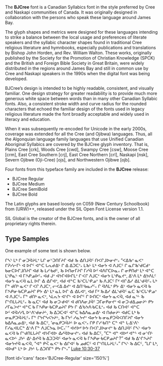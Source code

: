 

The **BJCree** font is a Canadian Syllabics font in the style preferred by Cree and Naskapi communities of Canada. It was originally designed in collaboration with the persons who speak these language around James Bay.

The glyph shapes and metrics were designed for these languages intending to strike a balance between the local usage and preferences of literate speakers and the syllabic character shapes found in traditional Cree religious literature and hymnbooks, especially publications and translations by Bishop John Horden, and Rev. William Walton. These works, originally published by the Society for the Promotion of Christian Knowledge (SPCK) and the British and Foreign Bible Society in Great Britain, were widely distributed in the regions around James Bay and still in common use by Cree and Naskapi speakers in the 1990s when the digital font was being developed.

BJCree’s design is intended to be highly readable, consistent, and visually familiar. One design strategy for greater readability is to provide much more generous white space between words than in many other Canadian Syllabic fonts. Also, a consistent stroke width and curve radius for the rounded characters that echoed the familiar design of the fonts used in legacy religious literature made the font broadly acceptable and widely used in literacy and education.

When it was subsequently re-encoded for Unicode in the early 2000s, coverage was extended for all the Cree (and Ojibwa) languages. Thus, all the Algonquian language family languages that use Unified Canadian Aboriginal Syllabics are covered by the BJCree glyph inventory. That is, Plains Cree [crk], Woods Cree [cwd], Swampy Cree [csw], Moose Cree [crm], East Cree Southern [crj], East Cree Northern [crl], Naskapi [nsk], Severn Ojibwe (Oji-Cree) [ojs], and Northwestern Ojibwe [ojb].

Four fonts from this typeface family are included in the **BJCree** release:

* BJCree Regular
* BJCree Medium
* BJCree SemiBold
* BJCree Bold

The Latin glyphs are based loosely on C059 (New Century Schoolbook) from (URW)++, released under the SIL Open Font License version 1.1.

SIL Global is the creator of the BJCree fonts, and is the owner of all proprietary rights therein.

## Type Samples

One example of some text is shown below.

<span class='cans-R normal'>ᒋᓴᔅ ᒪᒃ ᒋ ᓂᑐᐛᔨᒪᐤ ᒐᒋ ᓂᔅᑐᑎᒥᔨᒋ ᐊᑯ ᒂ ᐎᑎᒧᐛᑦ ᑎᐸᒋᒧᐅᓂᔪᐤ᙮ “ᐸᐃᒂᐤ ᓇᐸᐤ ᒋᕈᓯᓕᒥᒡ ᐊ ᐅᒋᑦ ᐊᓐᑕ ᒐᕆᑯᐎᒡ ᒋ ᐎ ᐃᑐᑕᐤ᙮ ᒪᒂᒡ ᒪᒃ ᐊᓂᔭ ᐊ ᐱᒧᑕᑦ ᒋ ᓇᒋᒂᔅᑯᑕᑯᐤ ᑲᓂᑕᐅᒋᒧᑎᔨᒋ ᐊᑯ ᒂ ᒪᓯᐧᑲᑯᑦ, ᒂ ᐅᑎᓂᒥᔨᒋ ᒥᓯᐛ ᐅᑦ ᐊᐱᒋᑕᐅᓇ᙮ ᒋ ᓂᑭᑎᑯᐤ ᒪᒃ ᐊᓐᑕ ᒪᔅᑭᓇᒡ ᐊ ᒥᔄᑭᓄᐅᑦ᙮ ᐊᑯ ᒍᐤ ᐊᔭᒥᐊᐅᒋᒪᐤ ᒋ ᐸᒋ ᐱᒧᑕᐤ ᐊᓂᔭ ᒪᔅᑭᓇᔪᐤ, ᐃᔅᐱ ᒪᒃ ᐎᔭᐱᒪᑦ ᐊᓂᔭ ᓇᐸᐛ ᓇᒪ ᐅᒋ ᐎ ᐎᒋᐊᐤ, ᐊᑯ ᐊᓐᑕ ᒂᔅᑕᒐᔅᑭᓄᐤ ᒂ ᐱᒧᑕᑦ ᒥᒄ ᐊᒋ ᐃᓯ ᐎᒪᔅᑯᐛᑦ᙮ ᒐᒃ ᒥᓐ ᑯᑎᒃ ᓇᐸᐤ ᒋ ᐸᒋ ᐱᒧᑕᐤ, ᓕᐸᐃ ᐃᔪᐤ ᐊ ᐃᑎᔅᑲᓇᓯᑦ᙮ ᒋ ᐛᐱᒪᐤ ᑭᔭ ᐎᔾ ᐊᓂᔭ ᓇᐸᐛ ᑲ ᒥᔄᑭᓂᐧᑲᑕᑭᓄᔨᒋ ᑭᔭ ᐎᔾ ᒪᒃ ᓇᒪ ᐅᒋ ᐎ ᐎᒐᐊᐤ, ᐊᑯ ᒥᒄ ᒂ ᐃᓯ ᐎᒪᔅᑯᐛᑦ ᓇᑕ ᒂᔅᑕᒐᔅᑭᓄᐤ ᐊ ᐱᒧᑕᑦ᙮ ᒥᓐ ᑯᑎᒃ ᓇᐸᐤ, ᓴᒪᕆᔭ ᐊᔅᒋᒡ ᐊ ᐅᒋᑦ ᒋ ᐅᑎᑕᐤ ᐊᓂᔭ ᓇᐸᐛ, ᐊᑯ ᓇᔅᒡ ᒂ ᒋᔅᑎᒪᒐᔨᒪᑦ᙮ ᒂ ᓇᑕᑦ ᐊᑯ ᒂ ᓂᑐᐧᑯᐊᑦ ᐊ ᑯᑎᐱᓂᒧᐛᑦ ᑐᒥᓂᑭᓂᔪᐤ ᐊ ᓂᑐᐧᑯᐃᓄᓂᔨᒡ ᑭᔭ ᓱᒥᓇᐳᔪᐤ ᐊᓐᑕ ᑲ ᒥᔄᑭᓂᐧᑲᑕᑭᓄᔨᒋ ᑭᔭ ᒋ ᐎᔎᔭᐱᐧᑲᑕᒺᐤ᙮ ᐊᑯ ᒂ ᑕᑎᐊᑦ ᐊᓐᑕ ᐅᑦ ᐊᐛᓯᓯᒪ ᐅᔅᐱᔅᑯᓂᔨᒡ, ᒂ ᐃᑐᑕᐊᑦ ᐊᓐᑕ ᑲᐃᐱᓇᓄᐎᒡ ᐊ ᑎᑯᓂᔨᒡ ᐊᑯᑕ ᒪᒃ ᑲ ᓂᓇᑭᑐᐛᔨᒪᑦ᙮ ᒥᓐ ᒋᔭᒋᓴᐸᔭᔨᒡ, ᒂ ᒥᔭᑦ ᓱᓇᔭᔪᐤ ᐊᓂᔭ ᑲ ᓂᓇᑭᑐᐛᐸᑎᒥᔨᒋ ᐊᓂᔭ ᑲᐃᐱᓇᓄᐎᒡ, ᐊᑯ ᒂ ᐃᑕᑦ, ‘ᓂᓇᑭᑐᐛᔨᒻ ᐅ ᓇᐸᐤ᙮ ᒋᑭ ᒋᓯᐧᑲᑎᓐ ᑕᓐ ᐊᓐ ᒐ ᐃᔅᐱᔅ ᒥᓯᓇᐊᒪᑕᓐ ᐃᔅᐱ ᒥᓐ ᐱᒧᑕᔭᓇ ᐅᑕ᙮’ ”
ᐊᔪᐅᒄ ᐅᔭ ᑎᐸᒋᒧᐅᓂᔪᐤ ᑲ ᐎᑎᒧᐛᑦ ᒋᓴᔅ ᐊᓂᔭ ᓇᐸᐛ ᑲ ᒋᔅᑯᑎᒪᒐᔨᒋ ᐊᔭᒥᐊᐅ ᐎᓱᐛᐅᓂᔪᐤ᙮ ᐊᑯ ᒂ ᐃᑕᑦ, “ᑕᓐ ᐊᓐ ᐊᐅᒄ ᐊᓐᒡ ᐊ ᓂᔅᑎᒡ ᓇᐸᐅᒡ ᒧᔭᒻ ᐎᒡ ᐃᔪᐛ ᑲ ᐃᑐᑐᐛᑦ ᐊᓂᔭ ᓇᐸᐛ ᑲ ᒥᔄᑭᓂᐧᑲᑕᑭᓄᔨᒋ ?”
ᐊᑯ ᒂ ᐃᔅᒋᔄᔨᒋ ᐊᓂᔭᔪᐛ ᓇᐸᐛ, “ᐊᓐ ᑭᑈ ᓇᐸᐤ ᑲ ᐎᒋᐊᑦ ᑲ ᓄᑯᑕᑦ ᐊ ᒋᔅᑎᒪᒐᔨᒪᑦ᙮” ᒋᓴᔅ ᒂ ᐃᑕᑦ, “ᒪᒋ ᒪᒃ, ᐊᐅᑯᓐ ᒪᒃ ᐅ ᒧᔭᒻ ᒐ ᐃᑐᑎᒥᓐ ᑭᔭ ᒋᔾ᙮” [Luke 10:30-37]( https://www.bible.com/en-GB/bible/2496/LUK.10)</span>

[font id='cans' face='BJCree-Regular' size='150%']
